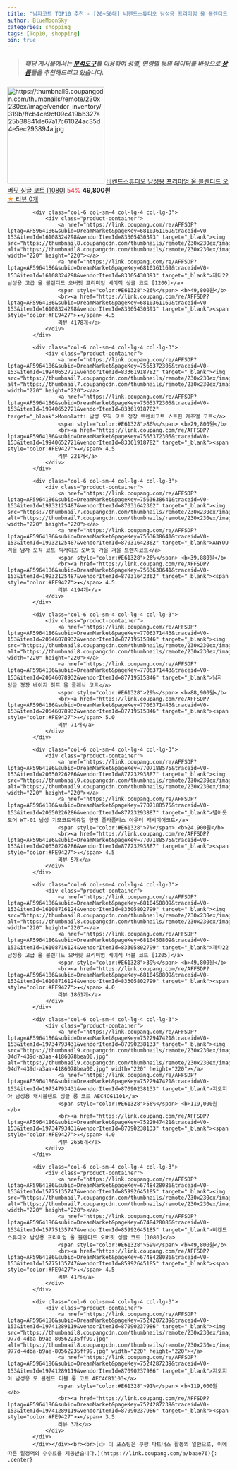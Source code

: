 ```yaml
---
title: "남자코트 TOP10 추천 - [20~50대] 비켄드스튜디오 남성용 프리미엄 울 블렌디드 오버핏 싱글 코트 [1080]"
author: BlueMoonSky
categories: shopping
tags: [Top10, shopping]
pin: true
---
```


> ##### 해당 게시물에서는 [**분석도구**](https://itemscout.io/)를 이용하여 **성별**, **연령별** 등의 데이터를 바탕으로 [**상품**](https://link.coupang.com/a/baae76)들을 추천해드리고 있습니다.
<div class="container"><div class="row">
            <div class="col-6 col-sm-4 col-lg-4 col-lg-3">
                <div class="product-container">
                    <a href="https://link.coupang.com/re/AFFSDP?lptag=AF5964186&subid=DreamMarket&pageKey=6748428086&traceid=V0-153&itemId=15775135752&vendorItemId=85992645216" target="_blank"><img src="https://thumbnail9.coupangcdn.com/thumbnails/remote/230x230ex/image/vendor_inventory/319b/ffcb4ce9cf09c419bb327a25b38841de67a17c61024ac35d4e5ec293894a.jpg" alt="https://thumbnail9.coupangcdn.com/thumbnails/remote/230x230ex/image/vendor_inventory/319b/ffcb4ce9cf09c419bb327a25b38841de67a17c61024ac35d4e5ec293894a.jpg" width="220" height="220"></a>
                    <a href="https://link.coupang.com/re/AFFSDP?lptag=AF5964186&subid=DreamMarket&pageKey=6748428086&traceid=V0-153&itemId=15775135752&vendorItemId=85992645216" target="_blank">비켄드스튜디오 남성용 프리미엄 울 블렌디드 오버핏 싱글 코트 [1080]</a>
                    <span style="color:#E61328">54%</span> <b>49,800원</b>
                    <br><a href="https://link.coupang.com/re/AFFSDP?lptag=AF5964186&subid=DreamMarket&pageKey=6748428086&traceid=V0-153&itemId=15775135752&vendorItemId=85992645216" target="_blank"><span style="color:#FE9427">★</span> 
                    리뷰 0개</a>
                </div>
            </div>
            
            <div class="col-6 col-sm-4 col-lg-4 col-lg-3">
                <div class="product-container">
                    <a href="https://link.coupang.com/re/AFFSDP?lptag=AF5964186&subid=DreamMarket&pageKey=6810361169&traceid=V0-153&itemId=16108324298&vendorItemId=83305430393" target="_blank"><img src="https://thumbnail8.coupangcdn.com/thumbnails/remote/230x230ex/image/vendor_inventory/71c6/b288e250f2fa173b8c55afda12b3b0c089dec74846883f7bf6157bf9d944.jpg" alt="https://thumbnail8.coupangcdn.com/thumbnails/remote/230x230ex/image/vendor_inventory/71c6/b288e250f2fa173b8c55afda12b3b0c089dec74846883f7bf6157bf9d944.jpg" width="220" height="220"></a>
                    <a href="https://link.coupang.com/re/AFFSDP?lptag=AF5964186&subid=DreamMarket&pageKey=6810361169&traceid=V0-153&itemId=16108324298&vendorItemId=83305430393" target="_blank">제타22 남성용 고급 울 블렌디드 오버핏 프리미엄 베이직 싱글 코트 [1200]</a>
                    <span style="color:#E61328">26%</span> <b>49,800원</b>
                    <br><a href="https://link.coupang.com/re/AFFSDP?lptag=AF5964186&subid=DreamMarket&pageKey=6810361169&traceid=V0-153&itemId=16108324298&vendorItemId=83305430393" target="_blank"><span style="color:#FE9427">★</span> 4.5
                    리뷰 4178개</a>
                </div>
            </div>
            
            <div class="col-6 col-sm-4 col-lg-4 col-lg-3">
                <div class="product-container">
                    <a href="https://link.coupang.com/re/AFFSDP?lptag=AF5964186&subid=DreamMarket&pageKey=7565372305&traceid=V0-153&itemId=19940652721&vendorItemId=83361918782" target="_blank"><img src="https://thumbnail7.coupangcdn.com/thumbnails/remote/230x230ex/image/vendor_inventory/10de/c1b88a88ffb7a9e86fec4e58c3047f63bd28347dab364654feed6db87984.jpg" alt="https://thumbnail7.coupangcdn.com/thumbnails/remote/230x230ex/image/vendor_inventory/10de/c1b88a88ffb7a9e86fec4e58c3047f63bd28347dab364654feed6db87984.jpg" width="220" height="220"></a>
                    <a href="https://link.coupang.com/re/AFFSDP?lptag=AF5964186&subid=DreamMarket&pageKey=7565372305&traceid=V0-153&itemId=19940652721&vendorItemId=83361918782" target="_blank">Momolatti 남성 모직 코트 정장 트렌치코트 쇼트한 캐주얼 코트</a>
                    <span style="color:#E61328">86%</span> <b>29,800원</b>
                    <br><a href="https://link.coupang.com/re/AFFSDP?lptag=AF5964186&subid=DreamMarket&pageKey=7565372305&traceid=V0-153&itemId=19940652721&vendorItemId=83361918782" target="_blank"><span style="color:#FE9427">★</span> 4.5
                    리뷰 221개</a>
                </div>
            </div>
            
            <div class="col-6 col-sm-4 col-lg-4 col-lg-3">
                <div class="product-container">
                    <a href="https://link.coupang.com/re/AFFSDP?lptag=AF5964186&subid=DreamMarket&pageKey=7563638641&traceid=V0-153&itemId=19932125487&vendorItemId=87031642362" target="_blank"><img src="https://thumbnail7.coupangcdn.com/thumbnails/remote/230x230ex/image/vendor_inventory/b17d/2f27590f02d35753e61ce456e9ab2dd19f73eab5ccfe7f3c16d42e59b402.jpg" alt="https://thumbnail7.coupangcdn.com/thumbnails/remote/230x230ex/image/vendor_inventory/b17d/2f27590f02d35753e61ce456e9ab2dd19f73eab5ccfe7f3c16d42e59b402.jpg" width="220" height="220"></a>
                    <a href="https://link.coupang.com/re/AFFSDP?lptag=AF5964186&subid=DreamMarket&pageKey=7563638641&traceid=V0-153&itemId=19932125487&vendorItemId=87031642362" target="_blank">ANYOU 겨울 남자 모직 코트 빅사이즈 오버핏 가을 겨울 트렌치코트</a>
                    <span style="color:#E61328">26%</span> <b>39,880원</b>
                    <br><a href="https://link.coupang.com/re/AFFSDP?lptag=AF5964186&subid=DreamMarket&pageKey=7563638641&traceid=V0-153&itemId=19932125487&vendorItemId=87031642362" target="_blank"><span style="color:#FE9427">★</span> 4.5
                    리뷰 4194개</a>
                </div>
            </div>
            
            <div class="col-6 col-sm-4 col-lg-4 col-lg-3">
                <div class="product-container">
                    <a href="https://link.coupang.com/re/AFFSDP?lptag=AF5964186&subid=DreamMarket&pageKey=7706371443&traceid=V0-153&itemId=20646078932&vendorItemId=87719515846" target="_blank"><img src="https://thumbnail8.coupangcdn.com/thumbnails/remote/230x230ex/image/vendor_inventory/3094/157bc9c7ae57d6d7c56fd7b890bd114fe5ec328923f1f690ebb81c1e7c71.jpg" alt="https://thumbnail8.coupangcdn.com/thumbnails/remote/230x230ex/image/vendor_inventory/3094/157bc9c7ae57d6d7c56fd7b890bd114fe5ec328923f1f690ebb81c1e7c71.jpg" width="220" height="220"></a>
                    <a href="https://link.coupang.com/re/AFFSDP?lptag=AF5964186&subid=DreamMarket&pageKey=7706371443&traceid=V0-153&itemId=20646078932&vendorItemId=87719515846" target="_blank">남자 싱글 정장 베이지 하프 울 클래식 코트</a>
                    <span style="color:#E61328">29%</span> <b>88,900원</b>
                    <br><a href="https://link.coupang.com/re/AFFSDP?lptag=AF5964186&subid=DreamMarket&pageKey=7706371443&traceid=V0-153&itemId=20646078932&vendorItemId=87719515846" target="_blank"><span style="color:#FE9427">★</span> 5.0
                    리뷰 71개</a>
                </div>
            </div>
            
            <div class="col-6 col-sm-4 col-lg-4 col-lg-3">
                <div class="product-container">
                    <a href="https://link.coupang.com/re/AFFSDP?lptag=AF5964186&subid=DreamMarket&pageKey=7707188575&traceid=V0-153&itemId=20650226286&vendorItemId=87723293887" target="_blank"><img src="https://thumbnail9.coupangcdn.com/thumbnails/remote/230x230ex/image/vendor_inventory/efa7/21fd9b79cff0c76cf06ad1ab19f952fa581dc8bea6de445326c3508e346d.png" alt="https://thumbnail9.coupangcdn.com/thumbnails/remote/230x230ex/image/vendor_inventory/efa7/21fd9b79cff0c76cf06ad1ab19f952fa581dc8bea6de445326c3508e346d.png" width="220" height="220"></a>
                    <a href="https://link.coupang.com/re/AFFSDP?lptag=AF5964186&subid=DreamMarket&pageKey=7707188575&traceid=V0-153&itemId=20650226286&vendorItemId=87723293887" target="_blank">턤아웃도어 WT-01 남성 기모코트케쥬얼 양면 폴라폴리스 아우터 캐시미어코트</a>
                    <span style="color:#E61328">7%</span> <b>24,900원</b>
                    <br><a href="https://link.coupang.com/re/AFFSDP?lptag=AF5964186&subid=DreamMarket&pageKey=7707188575&traceid=V0-153&itemId=20650226286&vendorItemId=87723293887" target="_blank"><span style="color:#FE9427">★</span> 4.5
                    리뷰 5개</a>
                </div>
            </div>
            
            <div class="col-6 col-sm-4 col-lg-4 col-lg-3">
                <div class="product-container">
                    <a href="https://link.coupang.com/re/AFFSDP?lptag=AF5964186&subid=DreamMarket&pageKey=6810450809&traceid=V0-153&itemId=16108716124&vendorItemId=83305802799" target="_blank"><img src="https://thumbnail8.coupangcdn.com/thumbnails/remote/230x230ex/image/vendor_inventory/c1ae/e4b30d38bc609fef010dd6fb89b04a1a0094b4d77be81851753c378936bc.jpg" alt="https://thumbnail8.coupangcdn.com/thumbnails/remote/230x230ex/image/vendor_inventory/c1ae/e4b30d38bc609fef010dd6fb89b04a1a0094b4d77be81851753c378936bc.jpg" width="220" height="220"></a>
                    <a href="https://link.coupang.com/re/AFFSDP?lptag=AF5964186&subid=DreamMarket&pageKey=6810450809&traceid=V0-153&itemId=16108716124&vendorItemId=83305802799" target="_blank">제타22 남성용 고급 울 블렌디드 오버핏 프리미엄 베이직 더블 코트 [1205]</a>
                    <span style="color:#E61328">39%</span> <b>49,800원</b>
                    <br><a href="https://link.coupang.com/re/AFFSDP?lptag=AF5964186&subid=DreamMarket&pageKey=6810450809&traceid=V0-153&itemId=16108716124&vendorItemId=83305802799" target="_blank"><span style="color:#FE9427">★</span> 4.0
                    리뷰 1861개</a>
                </div>
            </div>
            
            <div class="col-6 col-sm-4 col-lg-4 col-lg-3">
                <div class="product-container">
                    <a href="https://link.coupang.com/re/AFFSDP?lptag=AF5964186&subid=DreamMarket&pageKey=7522947421&traceid=V0-153&itemId=19734793431&vendorItemId=87090238133" target="_blank"><img src="https://thumbnail9.coupangcdn.com/thumbnails/remote/230x230ex/image/retail/images/2023/09/05/18/2/c3ba0642-04d7-439d-a3aa-4186078bea00.jpg" alt="https://thumbnail9.coupangcdn.com/thumbnails/remote/230x230ex/image/retail/images/2023/09/05/18/2/c3ba0642-04d7-439d-a3aa-4186078bea00.jpg" width="220" height="220"></a>
                    <a href="https://link.coupang.com/re/AFFSDP?lptag=AF5964186&subid=DreamMarket&pageKey=7522947421&traceid=V0-153&itemId=19734793431&vendorItemId=87090238133" target="_blank">지오지아 남성용 캐시블렌드 싱글 롱 코트 AEC4CG1101</a>
                    <span style="color:#E61328">56%</span> <b>119,000원</b>
                    <br><a href="https://link.coupang.com/re/AFFSDP?lptag=AF5964186&subid=DreamMarket&pageKey=7522947421&traceid=V0-153&itemId=19734793431&vendorItemId=87090238133" target="_blank"><span style="color:#FE9427">★</span> 4.0
                    리뷰 2656개</a>
                </div>
            </div>
            
            <div class="col-6 col-sm-4 col-lg-4 col-lg-3">
                <div class="product-container">
                    <a href="https://link.coupang.com/re/AFFSDP?lptag=AF5964186&subid=DreamMarket&pageKey=6748428086&traceid=V0-153&itemId=15775135747&vendorItemId=85992645185" target="_blank"><img src="https://thumbnail7.coupangcdn.com/thumbnails/remote/230x230ex/image/vendor_inventory/5e35/ee0b80cf53a106eaf26196dc348609541158cd6eadba1a5d736ebc1bdba5.jpg" alt="https://thumbnail7.coupangcdn.com/thumbnails/remote/230x230ex/image/vendor_inventory/5e35/ee0b80cf53a106eaf26196dc348609541158cd6eadba1a5d736ebc1bdba5.jpg" width="220" height="220"></a>
                    <a href="https://link.coupang.com/re/AFFSDP?lptag=AF5964186&subid=DreamMarket&pageKey=6748428086&traceid=V0-153&itemId=15775135747&vendorItemId=85992645185" target="_blank">비켄드스튜디오 남성용 프리미엄 울 블렌디드 오버핏 싱글 코트 [1080]</a>
                    <span style="color:#E61328">59%</span> <b>49,800원</b>
                    <br><a href="https://link.coupang.com/re/AFFSDP?lptag=AF5964186&subid=DreamMarket&pageKey=6748428086&traceid=V0-153&itemId=15775135747&vendorItemId=85992645185" target="_blank"><span style="color:#FE9427">★</span> 4.5
                    리뷰 41개</a>
                </div>
            </div>
            
            <div class="col-6 col-sm-4 col-lg-4 col-lg-3">
                <div class="product-container">
                    <a href="https://link.coupang.com/re/AFFSDP?lptag=AF5964186&subid=DreamMarket&pageKey=7524287239&traceid=V0-153&itemId=19741289119&vendorItemId=87090237986" target="_blank"><img src="https://thumbnail8.coupangcdn.com/thumbnails/remote/230x230ex/image/retail/images/2023/09/05/18/0/ad84de7b-977d-4dba-b9ae-80562235ff99.jpg" alt="https://thumbnail8.coupangcdn.com/thumbnails/remote/230x230ex/image/retail/images/2023/09/05/18/0/ad84de7b-977d-4dba-b9ae-80562235ff99.jpg" width="220" height="220"></a>
                    <a href="https://link.coupang.com/re/AFFSDP?lptag=AF5964186&subid=DreamMarket&pageKey=7524287239&traceid=V0-153&itemId=19741289119&vendorItemId=87090237986" target="_blank">지오지아 남성용 모 블렌드 더블 롱 코트 AEC4CB1103</a>
                    <span style="color:#E61328">91%</span> <b>119,000원</b>
                    <br><a href="https://link.coupang.com/re/AFFSDP?lptag=AF5964186&subid=DreamMarket&pageKey=7524287239&traceid=V0-153&itemId=19741289119&vendorItemId=87090237986" target="_blank"><span style="color:#FE9427">★</span> 3.5
                    리뷰 3개</a>
                </div>
            </div>
            </div></div><br><br>[👉 이 포스팅은 쿠팡 파트너스 활동의 일환으로, 이에 따른 일정액의 수수료를 제공받습니다.](https://link.coupang.com/a/baae76){: .center}